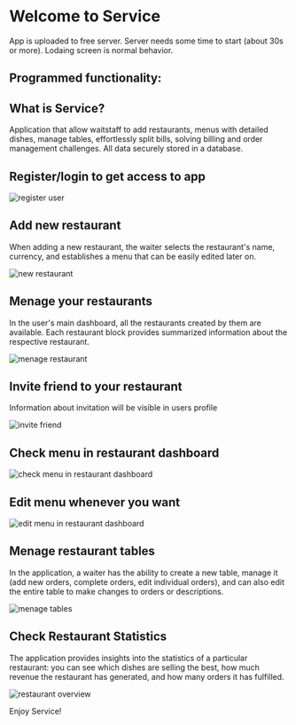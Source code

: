 # Welcome to Service
App is uploaded to free server. Server needs some time to start (about 30s or more). Lodaing screen is normal behavior.
## Programmed functionality:

## What is Service?

Application that allow waitstaff to add restaurants, menus with detailed dishes,
manage tables, effortlessly split bills, solving billing and order management
challenges. All data securely stored in a database.

## Register/login to get access to app

![register user](./client/public/Service.jpg)

## Add new restaurant

When adding a new restaurant, the waiter selects the restaurant's name,
currency, and establishes a menu that can be easily edited later on.

![new restaurant](./client/public/makeNewRestaurant.jpg)

## Menage your restaurants

In the user's main dashboard, all the restaurants created by them are available.
Each restaurant block provides summarized information about the respective
restaurant.

![menage restaurant](./client/public/menageRestaurants.jpg)

## Invite friend to your restaurant

Information about invitation will be visible in users profile

![invite friend](./client/public/inivtationsMEnagment.jpg)

## Check menu in restaurant dashboard

![check menu in restaurant dashboard](./client/public/menageMenu.jpg)

## Edit menu whenever you want

![edit menu in restaurant dashboard](./client/public/editMenu.jpg)

## Menage restaurant tables

In the application, a waiter has the ability to create a new table, manage it
(add new orders, complete orders, edit individual orders), and can also edit the
entire table to make changes to orders or descriptions.

![menage tables](./client/public/menageTABLESrestaurant.jpg)

## Check Restaurant Statistics

The application provides insights into the statistics of a particular
restaurant: you can see which dishes are selling the best, how much revenue the
restaurant has generated, and how many orders it has fulfilled.

![restaurant overview](./client/public/overviewRestaurant.jpg)

Enjoy Service!
